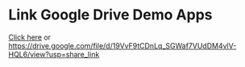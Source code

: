 # Link Google Drive Demo Apps

[Click here](https://drive.google.com/file/d/19VvF9tCDnLq_SGWaf7VUdDM4vlV-HQL6/view?usp=share_link) or https://drive.google.com/file/d/19VvF9tCDnLq_SGWaf7VUdDM4vlV-HQL6/view?usp=share_link
